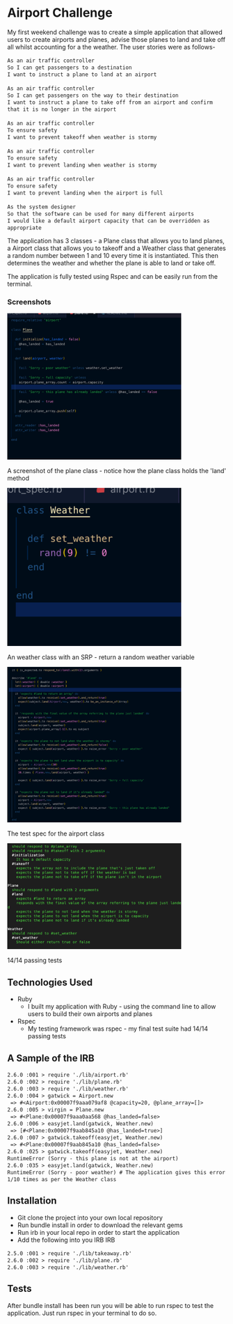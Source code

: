 Airport Challenge
=================

My first weekend challenge was to create a simple application that allowed users to create airports and planes, advise those planes to land and take off all whilst accounting for a the weather. The user stories were as follows-

```
As an air traffic controller 
So I can get passengers to a destination 
I want to instruct a plane to land at an airport

As an air traffic controller 
So I can get passengers on the way to their destination 
I want to instruct a plane to take off from an airport and confirm that it is no longer in the airport

As an air traffic controller 
To ensure safety 
I want to prevent takeoff when weather is stormy 

As an air traffic controller 
To ensure safety 
I want to prevent landing when weather is stormy 

As an air traffic controller 
To ensure safety 
I want to prevent landing when the airport is full 

As the system designer
So that the software can be used for many different airports
I would like a default airport capacity that can be overridden as appropriate
```

The application has 3 classes - a Plane class that allows you to land planes, a Airport class that allows you to takeoff and a Weather class that generates a random number between 1 and 10 every time it is instantiated. This then determines the weather and whether the plane is able to land or take off. 

The application is fully tested using Rspec and can be easily run from the terminal.

### Screenshots

<img src="images/plane_class.png?" width="400px">

A screenshot of the plane class - notice how the plane class holds the 'land' method

<img src="images/weather_class.png?" width="400px">

An weather class with an SRP - return a random weather variable

<img src="images/tests.png?" width="400px">

The test spec for the airport class

<img src="images/14_passing_tests.png?" width="400px">

14/14 passing tests

Technologies Used
-----

* Ruby
  * I built my application with Ruby - using the command line to allow users to build their own airports and planes
* Rspec
  * My testing framework was rspec - my final test suite had 14/14 passing tests

A Sample of the IRB
-----

```
2.6.0 :001 > require './lib/airport.rb'
2.6.0 :002 > require './lib/plane.rb'
2.6.0 :003 > require './lib/weather.rb'
2.6.0 :004 > gatwick = Airport.new
 => #<Airport:0x00007f9aaa079af8 @capacity=20, @plane_array=[]> 
2.6.0 :005 > virgin = Plane.new
 => #<Plane:0x00007f9aaa0aa568 @has_landed=false> 
2.6.0 :006 > easyjet.land(gatwick, Weather.new)
 => [#<Plane:0x00007f9aab845a10 @has_landed=true>] 
2.6.0 :007 > gatwick.takeoff(easyjet, Weather.new)
 => #<Plane:0x00007f9aab845a10 @has_landed=false> 
2.6.0 :025 > gatwick.takeoff(easyjet, Weather.new)
RuntimeError (Sorry - this plane is not at the airport)
2.6.0 :035 > easyjet.land(gatwick, Weather.new)
RuntimeError (Sorry - poor weather) # The application gives this error 1/10 times as per the Weather class
```


Installation
-----

* Git clone the project into your own local repository
* Run bundle install in order to download the relevant gems
* Run irb in your local repo in order to start the application
* Add the following into you IRB IRB

```
2.5.0 :001 > require './lib/takeaway.rb'
2.6.0 :002 > require './lib/plane.rb'
2.6.0 :003 > require './lib/weather.rb'

```

Tests
-----

After bundle install has been run you will be able to run rspec to test the application. Just run rspec in your terminal to do so.